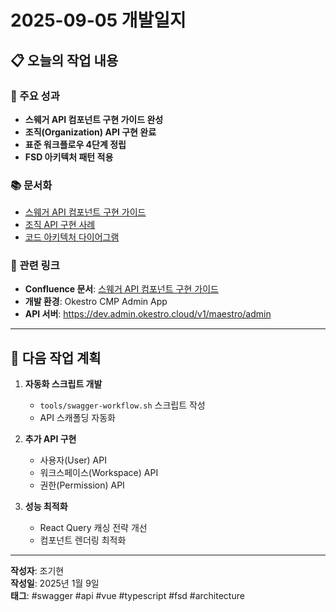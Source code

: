 # 2025-09-05 개발일지

## 📋 오늘의 작업 내용

### 🎯 주요 성과
- **스웨거 API 컴포넌트 구현 가이드 완성**
- **조직(Organization) API 구현 완료**
- **표준 워크플로우 4단계 정립**
- **FSD 아키텍처 패턴 적용**

### 📚 문서화
- [스웨거 API 컴포넌트 구현 가이드](./swagger-api-implementation-guide.md)
- [조직 API 구현 사례](./organization-api-case-study.md)
- [코드 아키텍처 다이어그램](./architecture-diagram.md)

### 🔗 관련 링크
- **Confluence 문서**: [스웨거 API 컴포넌트 구현 가이드](https://okestro.atlassian.net/wiki/spaces/PCD/pages/2154955523)
- **개발 환경**: Okestro CMP Admin App
- **API 서버**: https://dev.admin.okestro.cloud/v1/maestro/admin

---

## 🚀 다음 작업 계획

1. **자동화 스크립트 개발**
   - `tools/swagger-workflow.sh` 스크립트 작성
   - API 스캐폴딩 자동화

2. **추가 API 구현**
   - 사용자(User) API
   - 워크스페이스(Workspace) API
   - 권한(Permission) API

3. **성능 최적화**
   - React Query 캐싱 전략 개선
   - 컴포넌트 렌더링 최적화

---

**작성자**: 조기현  
**작성일**: 2025년 1월 9일  
**태그**: #swagger #api #vue #typescript #fsd #architecture